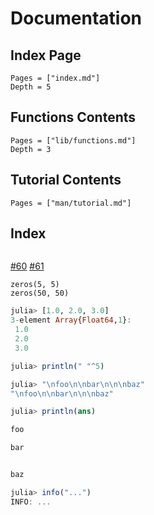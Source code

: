 # Documentation

## Index Page

```@contents
Pages = ["index.md"]
Depth = 5
```

## Functions Contents

```@contents
Pages = ["lib/functions.md"]
Depth = 3
```

## Tutorial Contents

```@contents
Pages = ["man/tutorial.md"]
```

## Index

```@index
```

[#60](@ref) [#61](@ref)

```@repl
zeros(5, 5)
zeros(50, 50)
```

```julia
julia> [1.0, 2.0, 3.0]
3-element Array{Float64,1}:
 1.0
 2.0
 3.0

```

```julia
julia> println(" "^5)

julia> "\nfoo\n\nbar\n\n\nbaz"
"\nfoo\n\nbar\n\n\nbaz"

julia> println(ans)

foo

bar


baz
```

```julia
julia> info("...")
INFO: ...

```
